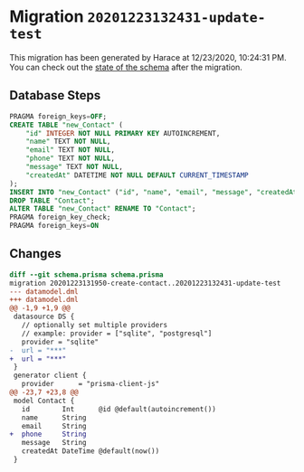 # Migration `20201223132431-update-test`

This migration has been generated by Harace at 12/23/2020, 10:24:31 PM.
You can check out the [state of the schema](./schema.prisma) after the migration.

## Database Steps

```sql
PRAGMA foreign_keys=OFF;
CREATE TABLE "new_Contact" (
    "id" INTEGER NOT NULL PRIMARY KEY AUTOINCREMENT,
    "name" TEXT NOT NULL,
    "email" TEXT NOT NULL,
    "phone" TEXT NOT NULL,
    "message" TEXT NOT NULL,
    "createdAt" DATETIME NOT NULL DEFAULT CURRENT_TIMESTAMP
);
INSERT INTO "new_Contact" ("id", "name", "email", "message", "createdAt") SELECT "id", "name", "email", "message", "createdAt" FROM "Contact";
DROP TABLE "Contact";
ALTER TABLE "new_Contact" RENAME TO "Contact";
PRAGMA foreign_key_check;
PRAGMA foreign_keys=ON
```

## Changes

```diff
diff --git schema.prisma schema.prisma
migration 20201223131950-create-contact..20201223132431-update-test
--- datamodel.dml
+++ datamodel.dml
@@ -1,9 +1,9 @@
 datasource DS {
   // optionally set multiple providers
   // example: provider = ["sqlite", "postgresql"]
   provider = "sqlite"
-  url = "***"
+  url = "***"
 }
 generator client {
   provider      = "prisma-client-js"
@@ -23,7 +23,8 @@
 model Contact {
   id        Int      @id @default(autoincrement())
   name      String
   email     String
+  phone     String
   message   String
   createdAt DateTime @default(now())
 }
```


